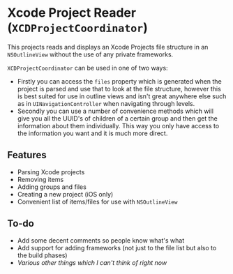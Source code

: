 # Xcode Project Reader (`XCDProjectCoordinator`)

This projects reads and displays an Xcode Projects file structure in an `NSOutlineView` without the use of any private frameworks. 

`XCDProjectCoordinator` can be used in one of two ways:

- Firstly you can access the `files` property which is generated when the project is parsed and use that to look at the file structure, however this is best suited for use in outline views and isn't great anywhere else such as in `UINavigationController` when navigating through levels. 
- Secondly you can use a number of convenience methods which will give you all the UUID's of children of a certain group and then get the information about them individually. This way you only have access to the information you want and it is much more direct.

## Features

- Parsing Xcode projects
- Removing items
- Adding groups and files
- Creating a new project (iOS only)
- Convenient list of items/files for use with `NSOutlineView`

## To-do

- Add some decent comments so people know what's what
- Add support for adding frameworks (not just to the file list but also to the build phases)
- *Various other things which I can't think of right now*